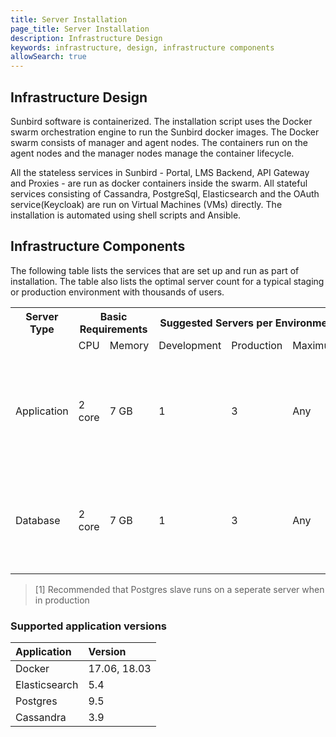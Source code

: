 ```yaml
---
title: Server Installation
page_title: Server Installation
description: Infrastructure Design
keywords: infrastructure, design, infrastructure components
allowSearch: true
---
```

 
## Infrastructure Design

Sunbird software is containerized. The installation script uses the Docker swarm orchestration engine to run the Sunbird docker images. The Docker swarm consists of manager and agent nodes. The containers run on the agent nodes and the manager nodes manage the container lifecycle.

All the stateless services in Sunbird - Portal, LMS Backend, API Gateway and Proxies - are run as docker containers inside the swarm. All stateful services consisting of Cassandra, PostgreSql, Elasticsearch and the OAuth service(Keycloak) are run on Virtual Machines (VMs) directly. The installation is automated using shell scripts and Ansible.

## Infrastructure Components

The following table lists the services that are set up and run as part of installation. The table also lists the optimal server count for a typical staging or production environment with thousands of users.

<table>
  <tr>
    <th style="width:20%;">Server Type</th>
    <th style="width:25%;", colspan = 2>Basic Requirements</th>
    <th style="width:35%;", colspan = 3>Suggested Servers per Environment</th>
    <th style="width:20%;">Services</th>
  </tr>
  <tr><td></td><td>CPU</td> <td>Memory</td><td>Development</td><td>Production</td><td>Maximum</td><td></td>
  </tr>
  <tr><td rowspan=4> Application</td><td rowspan=4>2 core</td><td rowspan=4>7 GB</td><td rowspan=4>1</td><td rowspan=4>3</td><td rowspan=4>Any</td><td> Docker Swarn Manager</td>
  <tr><td>Docker Swarn Agent</td></tr>
  <tr><td>Keycloak</td></tr> 
  <tr><td>Badgr</td></tr>
  <tr><td rowspan=4> Database</td><td rowspan=4>2 core</td><td rowspan=4>7 GB</td><td rowspan=4>1</td><td rowspan=4>3</td><td rowspan=4>Any</td><td>Elastic Search </td>
  </tr>
  <tr><td>Postgre Master </td></tr>
  <tr><td>Postgre Slave<sup>[1]</sup></td></tr> 
  <tr><td>Cassandra</td></tr>
</table> 

> [1] Recommended that Postgres slave runs on a seperate server when in production

### Supported application versions

Application |Version
:----- |:--------
Docker | 17.06, 18.03
Elasticsearch | 5.4 
Postgres | 9.5 
Cassandra | 3.9 
